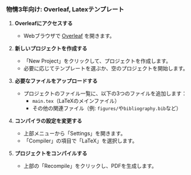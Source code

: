 ### 物情3年向け: Overleaf, Latexテンプレート

1. **Overleafにアクセスする**  
   - Webブラウザで [Overleaf](https://www.overleaf.com/) を開きます。

2. **新しいプロジェクトを作成する**  
   - 「New Project」をクリックして、プロジェクトを作成します。  
   - 必要に応じてテンプレートを選ぶか、空のプロジェクトを開始します。

3. **必要なファイルをアップロードする**  
   - プロジェクトのファイル一覧に、以下の3つのファイルを追加します：  
     - `main.tex`（LaTeXのメインファイル）  
     - その他の関連ファイル（例: `figures/`や`bibliography.bib`など）  

4. **コンパイラの設定を変更する**  
   - 上部メニューから「Settings」を開きます。  
   - 「Compiler」の項目で「LaTeX」を選択します。

5. **プロジェクトをコンパイルする**  
   - 上部の「Recompile」をクリックし、PDFを生成します。
